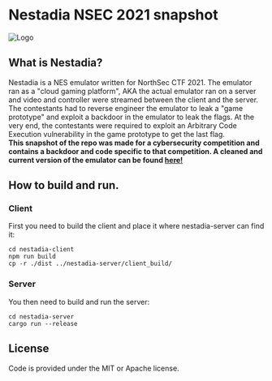 # Nestadia NSEC 2021 snapshot
![Logo](images/logo-nestadia-background.png)

## What is Nestadia?
Nestadia is a NES emulator written for NorthSec CTF 2021. The emulator ran as a "cloud gaming platform", AKA the actual emulator ran on a server and video and controller were streamed between the client and the server.  
The contestants had to reverse engineer the emulator to leak a "game prototype" and exploit a backdoor in the emulator to leak the flags. At the very end, the contestants were required to exploit an Arbitrary Code Execution vulnerability in the game prototype to get the last flag.  
**This snapshot of the repo was made for a cybersecurity competition and contains a backdoor and code specific to that competition. A cleaned and current version of the emulator can be found [here!](https://github.com/zer0x64/nestadia)**

## How to build and run.
### Client
First you need to build the client and place it where nestadia-server can find it:
```
cd nestadia-client
npm run build
cp -r ./dist ../nestadia-server/client_build/
```

### Server
You then need to build and run the server:
```
cd nestadia-server
cargo run --release
```

## License
Code is provided under the MIT or Apache license.
